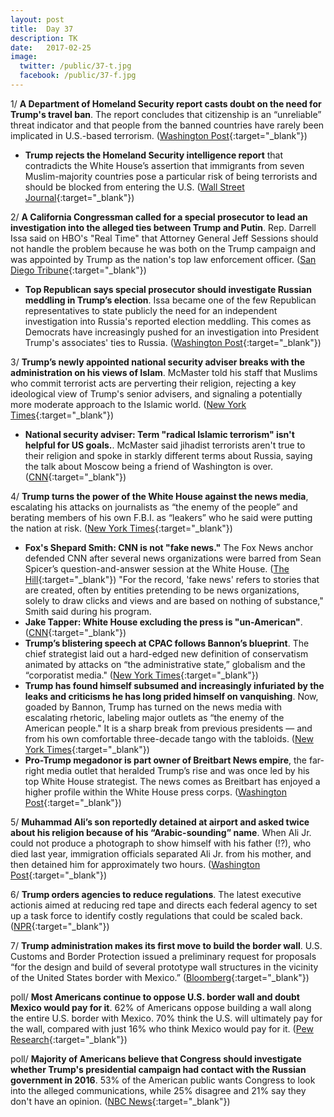 ```yaml
---
layout: post
title:  Day 37
description: TK
date:   2017-02-25
image:
  twitter: /public/37-t.jpg
  facebook: /public/37-f.jpg
---
```


1/ **A Department of Homeland Security report casts doubt on the need for Trump's travel ban**. The report concludes that citizenship is an “unreliable” threat indicator and that people from the banned countries have rarely been implicated in U.S.-based terrorism. ([Washington Post](https://www.washingtonpost.com/world/national-security/dhs-report-casts-doubt-on-need-for-trump-travel-ban/2017/02/24/2a9992e4-fadc-11e6-9845-576c69081518_story.html){:target="_blank"})

* **Trump rejects the Homeland Security intelligence report** that contradicts the White House’s assertion that immigrants from seven Muslim-majority countries pose a particular risk of being terrorists and should be blocked from entering the U.S. ([Wall Street Journal](https://www.wsj.com/articles/donald-trump-rejects-intelligence-report-on-travel-ban-1487987629){:target="_blank"})

2/ **A California Congressman called for a special prosecutor to lead an investigation into the alleged ties between Trump and Putin**. Rep. Darrell Issa said on HBO's "Real Time" that Attorney General Jeff Sessions should not handle the problem because he was both on the Trump campaign and was appointed by Trump as the nation's top law enforcement officer. ([San Diego Tribune](http://www.sandiegouniontribune.com/news/politics/sd-me-issa-maher-20170224-story.html){:target="_blank"})

* **Top Republican says special prosecutor should investigate Russian meddling in Trump’s election**. Issa became one of the few Republican representatives to state publicly the need for an independent investigation into Russia's reported election meddling. This comes as Democrats have increasingly pushed for an investigation into President Trump's associates' ties to Russia. ([Washington Post](https://www.washingtonpost.com/news/the-fix/wp/2017/02/25/top-republican-says-special-prosecutor-should-investigate-russian-meddling-in-trumps-election/){:target="_blank"})

3/ **Trump’s newly appointed national security adviser breaks with the administration on his views of Islam**. McMaster told his staff that Muslims who commit terrorist acts are perverting their religion, rejecting a key ideological view of Trump's senior advisers, and signaling a potentially more moderate approach to the Islamic world. ([New York Times](https://www.nytimes.com/2017/02/24/us/politics/hr-mcmaster-trump-islam.html){:target="_blank"})

* **National security adviser: Term "radical Islamic terrorism" isn't helpful for US goals.**. McMaster said jihadist terrorists aren't true to their religion and spoke in starkly different terms about Russia, saying the talk about Moscow being a friend of Washington is over. ([CNN](http://www.cnn.com/2017/02/25/politics/nsa-radical-islamic-terror-term-unhelpful/){:target="_blank"})

4/ **Trump turns the power of the White House against the news media**, escalating his attacks on journalists as “the enemy of the people” and berating members of his own F.B.I. as “leakers” who he said were putting the nation at risk. ([New York Times](https://www.nytimes.com/2017/02/24/us/politics/white-house-sean-spicer-briefing.html){:target="_blank"})

* **Fox's Shepard Smith: CNN is not "fake news."** The Fox News anchor defended CNN after several news organizations were barred from Sean Spicer’s question-and-answer session at the White House. ([The Hill](http://thehill.com/homenews/administration/321111-foxs-shepard-smith-cnn-is-not-fake-news){:target="_blank"})
"For the record, 'fake news' refers to stories that are created, often by entities pretending to be news organizations, solely to draw clicks and views and are based on nothing of substance," Smith said during his program.
* **Jake Tapper: White House excluding the press is "un-American"**. ([CNN](http://www.cnn.com/2017/02/24/politics/jake-tapper-white-house-trump-unamerican-cnntv/index.html){:target="_blank"})
* **Trump’s blistering speech at CPAC follows Bannon’s blueprint**. The chief strategist laid out a hard-edged new definition of conservatism animated by attacks on “the administrative state,” globalism and the “corporatist media." ([New York Times](https://www.nytimes.com/2017/02/24/us/politics/trump-conservative-political-action-conference-speech.html){:target="_blank"})
* **Trump has found himself subsumed and increasingly infuriated by the leaks and criticisms he has long prided himself on vanquishing**. Now, goaded by Bannon, Trump has turned on the news media with escalating rhetoric, labeling major outlets as “the enemy of the American people." It is a sharp break from previous presidents — and from his own comfortable three-decade tango with the tabloids. ([New York Times](https://www.nytimes.com/2017/02/25/us/politics/trump-press-conflict.html){:target="_blank"})
* **Pro-Trump megadonor is part owner of Breitbart News empire**, the far-right media outlet that heralded Trump’s rise and was once led by his top White House strategist. The news comes as Breitbart has enjoyed a higher profile within the White House press corps. ([Washington Post](https://www.washingtonpost.com/politics/pro-trump-megadonor-is-part-owner-of-breitbart-news-empire-ceo-reveals/2017/02/24/9f16eea4-fad8-11e6-9845-576c69081518_story.html){:target="_blank"})

5/ **Muhammad Ali’s son reportedly detained at airport and asked twice about his religion because of his “Arabic-sounding” name**. When Ali Jr. could not produce a photograph to show himself with his father (!?), who died last year, immigration officials separated Ali Jr. from his mother, and then detained him for approximately two hours. ([Washington Post](https://www.washingtonpost.com/news/early-lead/wp/2017/02/25/muhammad-alis-son-reportedly-detained-at-airport-asked-twice-about-his-religion/){:target="_blank"})

6/ **Trump orders agencies to reduce regulations**. The latest executive actionis aimed at reducing red tape and directs each federal agency to set up a task force to identify costly regulations that could be scaled back. ([NPR](http://www.npr.org/2017/02/24/517059327/trump-orders-agencies-to-reduce-regulations){:target="_blank"})

7/ **Trump administration makes its first move to build the border wall**. U.S. Customs and Border Protection issued a preliminary request for proposals “for the design and build of several prototype wall structures in the vicinity of the United States border with Mexico.” ([Bloomberg](https://www.bloomberg.com/politics/articles/2017-02-24/trump-administration-makes-first-move-to-build-that-border-wall){:target="_blank"})

poll/ **Most Americans continue to oppose U.S. border wall and doubt Mexico would pay for it**. 62% of Americans oppose building a wall along the entire U.S. border with Mexico. 70% think the U.S. will ultimately pay for the wall, compared with just 16% who think Mexico would pay for it. ([Pew Research](http://www.pewresearch.org/fact-tank/2017/02/24/most-americans-continue-to-oppose-u-s-border-wall-doubt-mexico-would-pay-for-it/){:target="_blank"})

poll/ **Majority of Americans believe that Congress should investigate whether Trump's presidential campaign had contact with the Russian government in 2016**. 53% of the American public wants Congress to look into the alleged communications, while 25% disagree and 21% say they don't have an opinion. ([NBC News](http://www.nbcnews.com/politics/first-read/majority-americans-say-congress-should-probe-contact-between-trump-russia-n725391){:target="_blank"})